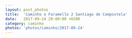```yaml
---
layout: post_photos
title:  'Caminho o Faramello 2 Santiago de Compostela'
date:   2017-09-24 20:00:00 +0200
category: caminho
photos: 'photos/caminho/2017-09-24'
---
```


